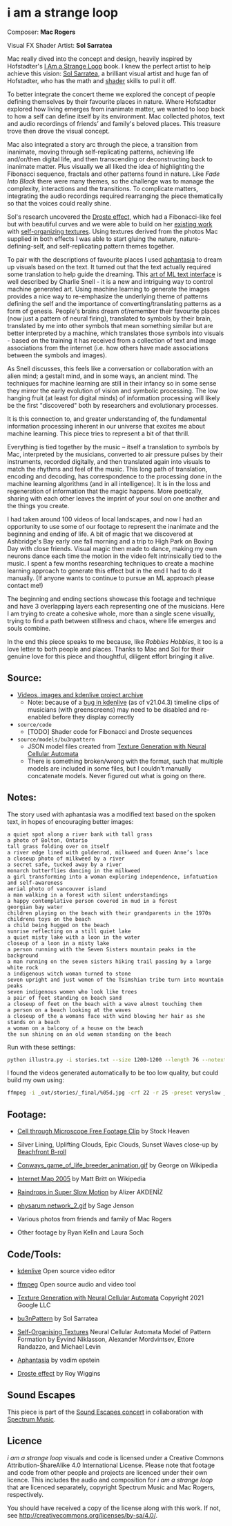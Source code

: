# i am a strange loop

Composer: **Mac Rogers** 

Visual FX Shader Artist: **Sol Sarratea**

Mac really dived into the concept and design, heavily inspired by Hofstadter's [I Am a Strange Loop](https://en.wikipedia.org/wiki/I_Am_a_Strange_Loop) book. I knew the perfect artist to help achieve this vision: [Sol Sarratea](https://solquemal.com/), a brilliant visual artist and huge fan of Hofstadter, who has the math and [shader](https://thebookofshaders.com/01/) skills to pull it off.

To better integrate the concert theme we explored the concept of people defining themselves by their favourite places in nature. Where Hofstadter explored how living emerges from inanimate matter, we wanted to loop back to how a self can define itself by its environment. Mac collected photos, text and audio recordings of friends’ and family's beloved places. This treasure trove then drove the visual concept.

Mac also integrated a story arc through the piece, a transition from inanimate, moving through self-replicating patterns, achieving life and/or/then digital life, and then transcending or deconstructing back to inanimate matter. Plus visually we all liked the idea of highlighting the Fibonacci sequence, fractals and other patterns found in nature. Like _Fade Into Black_ there were many themes, so the challenge was to manage the complexity, interactions and the transitions. To complicate matters, integrating the audio recordings required rearranging the piece thematically so that the voices could really shine.

Sol's research uncovered the [Droste effect](http://roy.red/posts/droste/), which had a Fibonacci-like feel but with beautiful curves and we were able to build on her [existing work](https://github.com/bu3nAmigue/bu3npattern/tree/video-texture) with [self-organizing textures](https://distill.pub/selforg/2021/textures/). Using textures derived from the photos Mac supplied in both effects I was able to start gluing the nature, nature-defining-self, and self-replicating pattern themes together.

To pair with the descriptions of favourite places I used [aphantasia](https://github.com/eps696/aphantasia) to dream up visuals based on the text. It turned out that the text actually required some translation to help guide the dreaming. This [art of ML text interface](https://ml.berkeley.edu/blog/posts/clip-art/) is well described by Charlie Snell - it is a new and intriguing way to control machine generated art. Using machine learning to generate the images provides a nice way to re-emphasize the underlying theme of patterns defining the self and the importance of converting/translating patterns as a form of genesis. People's brains dream of/remember their favourite places (now just a pattern of neural firing), translated to symbols by their brain, translated by me into other symbols that mean something similar but are better interpreted by a machine, which translates those symbols into visuals - based on the training it has received from a collection of text and image associations from the internet (i.e. how others have made associations between the symbols and images).

As Snell discusses, this feels like a conversation or collaboration with an alien mind; a gestalt mind, and in some ways, an ancient mind. The techniques for machine learning are still in their infancy so in some sense they mirror the early evolution of vision and symbolic processing. The low hanging fruit (at least for digital minds) of information processing will likely be the first "discovered" both by researchers and evolutionary processes.

It is this connection to, and greater understanding of, the fundamental information processing inherent in our universe that excites me about machine learning. This piece tries to represent a bit of that thrill.

Everything is tied together by the music – itself a translation to symbols by Mac, interpreted by the musicians, converted to air pressure pulses by their instruments, recorded digitally, and then translated again into visuals to match the rhythms and feel of the music. This long path of translation, encoding and decoding, has correspondence to the processing done in the machine learning algorithms (and in all intelligence). It is in the loss and regeneration of information that the magic happens. More poetically, sharing with each other leaves the imprint of your soul on one another and the things you create.

I had taken around 100 videos of local landscapes, and now I had an opportunity to use some of our footage to represent the inanimate and the beginning and ending of life. A bit of magic that we discovered at Ashbridge's Bay early one fall morning and a trip to High Park on Boxing Day with close friends. Visual magic then made to dance, making my own neurons dance each time the motion in the video felt intrinsically tied to the music. I spent a few months researching techniques to create a machine learning approach to generate this effect but in the end I had to do it manually. (If anyone wants to continue to pursue an ML approach please contact me!) 

The beginning and ending sections showcase this footage and technique and have 3 overlapping layers each representing one of the musicians. Here I am trying to create a cohesive whole, more than a single scene visually, trying to find a path between stillness and chaos, where life emerges and souls combine.

In the end this piece speaks to me because, like _Robbies Hobbies_, it too is a love letter to both people and places. Thanks to Mac and Sol for their genuine love for this piece and thoughtful, diligent effort bringing it alive.

## Source:

  * [Videos, images and kdenlive project archive](https://spideroak.com/browse/share/SafeShare/Sound_Escapes_video_source)
    * Note: because of a [bug in kdenlive](https://bugs.kde.org/show_bug.cgi?id=439194) (as of v21.04.3) timeline clips of musicians (with greenscreens) may need to be disabled and re-enabled before they display correctly
  * `source/code`
    * [TODO] Shader code for Fibonacci and Droste sequences 
  * `source/models/bu3npattern`
    * JSON model files created from [Texture Generation with Neural Cellular Automata](https://colab.research.google.com/drive/1KMlVFi2zXhE0_PHCBXC07oblcJf9E13s)
    * There is something broken/wrong with the format, such that multiple models are included in some files, but I couldn't manually concatenate models. Never figured out what is going on there.

## Notes:

The story used with aphantasia was a modified text based on the spoken text, in hopes of encouraging better images:

```
a quiet spot along a river bank with tall grass
a photo of Bolton, Ontario
tall grass folding over on itself 
a river edge lined with goldenrod, milkweed and Queen Anne’s lace
a closeup photo of milkweed by a river
a secret safe, tucked away by a river
monarch butterflies dancing in the milkweed
a girl transforming into a woman exploring independence, infatuation and self-awareness
aerial photo of vancouver island
a man walking in a forest with silent understandings
a happy contemplative person covered in mud in a forest
georgian bay water 
children playing on the beach with their grandparents in the 1970s
childrens toys on the beach
a child being hugged on the beach
sunrise reflecting on a still quiet lake 
a quiet misty lake with a loon in the water
closeup of a loon in a misty lake
a person running with the Seven Sisters mountain peaks in the background
a man running on the seven sisters hiking trail passing by a large white rock 
a indigenous witch woman turned to stone
seven upright and just women of the Tsimshian tribe turn into mountain peaks
seven indigenous women who look like trees
a pair of feet standing on beach sand 
a closeup of feet on the beach with a wave almost touching them
a person on a beach looking at the waves
a closeup of the a womans face with wind blowing her hair as she stands on a beach
a woman on a balcony of a house on the beach
the sun shining on an old woman standing on the beach
```

Run with these settings:
```bash
python illustra.py -i stories.txt --size 1200-1200 --length 76 --notext 0.3 -e 0.2 --decay 1.4 --colors 1.2 --contrast 0.9 --sharp 0.3 --fps 30 --fstep 10 
```
I found the videos generated automatically to be too low quality, but could build my own using:
```bash
ffmpeg -i _out/stories/_final/%05d.jpg -crf 22 -r 25 -preset veryslow _out/stories/stories.mp4
```

## Footage:

  * [Cell through Microscope Free Footage Clip](https://www.youtube.com/watch?v=_Rww1olT3HA)
    by Stock Heaven

  * Silver Lining, Uplifting Clouds, Epic Clouds, Sunset Waves close-up
    by [Beachfront B-roll](http://www.beachfrontbroll.com/)

  * [Conways_game_of_life_breeder_animation.gif](https://en.wikipedia.org/wiki/File:Conways_game_of_life_breeder_animation.gif)
    by George on Wikipedia

  * [Internet Map 2005]((https://en.wikipedia.org/wiki/File:Internet_map_1024.jpg))
    by Matt Britt on Wikipedia

  * [Raindrops in Super Slow Motion](https://www.youtube.com/watch?v=CMvaMD3j6o4)
    by Alizer AKDENİZ

  * [physarum network_2.gif](https://sagejenson.com/physarum)
    by Sage Jenson

  * Various photos from friends and family of Mac Rogers

  * Other footage by Ryan Kelln and Laura Soch

## Code/Tools:

  * [kdenlive](https://kdenlive.org)
    Open source video editor

  * [ffmpeg](http://ffmpeg.org/)
    Open source audio and video tool

  * [Texture Generation with Neural Cellular Automata](https://colab.research.google.com/drive/1KMlVFi2zXhE0_PHCBXC07oblcJf9E13s)
    Copyright 2021 Google LLC

  * [bu3nPattern](https://github.com/bu3nAmigue/bu3npattern/tree/video-texture)
    by Sol Sarratea

  * [Self-Organising Textures](https://distill.pub/selforg/2021/textures/)
    Neural Cellular Automata Model of Pattern Formation
    by Eyvind Niklasson, Alexander Mordvintsev, Ettore Randazzo, and Michael Levin

  * [Aphantasia](https://github.com/eps696/aphantasia)
    by vadim epstein

  * [Droste effect](http://roy.red/posts/droste/)
    by Roy Wiggins


## Sound Escapes

This piece is part of the [Sound Escapes concert](http://www.ryankelln.com/project/sound-escapes/) in collaboration with [Spectrum Music](https://www.spectrummusic.ca/).


## Licence

_i am a strange loop_ visuals and code is licensed under a Creative Commons Attribution-ShareAlike 4.0 International License. Please note that footage and code from other people and projects are licenced under their own licence. This includes the audio and composition for _i am a strange loop_ that are licenced separately, copyright Spectrum Music and Mac Rogers, respectively.

You should have received a copy of the license along with this work. If not, see <http://creativecommons.org/licenses/by-sa/4.0/>.